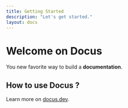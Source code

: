 ```yaml
---
title: Getting Started
description: "Let's get started."
layout: docs
---
```


# Welcome on Docus

You new favorite way to build a **documentation**.

## How to use Docus ?

Learn more on [docus.dev](https://docus.dev).
